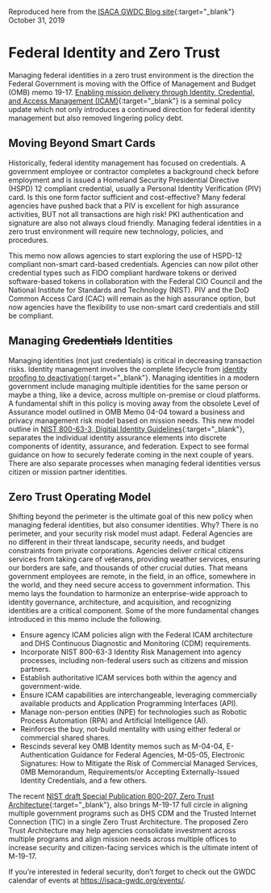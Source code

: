 Reproduced here from the [ISACA GWDC Blog site](https://isaca-gwdc.org/federal-identities-and-zero-trust/){:target="_blank"}  
October 31, 2019

# Federal Identity and Zero Trust

Managing federal identities in a zero trust environment is the direction the Federal Government is moving with the Office of Management and Budget (OMB) memo 19-17. [Enabling mission delivery through Identity, Credential, and Access Management (ICAM)](https://www.whitehouse.gov/wp-content/uploads/2019/05/M-19-17.pdf){:target="_blank"} is a seminal policy update which not only introduces a continued direction for federal identity management but also removed lingering policy debt.

## Moving Beyond Smart Cards

Historically, federal identity management has focused on credentials. A government employee or contractor completes a background check before employment and is issued a Homeland Security Presidential Directive (HSPD) 12 compliant credential, usually a Personal Identity Verification (PIV) card. Is this one form factor sufficient and cost-effective? Many federal agencies have pushed back that a PIV is excellent for high assurance activities, BUT not all transactions are high risk! PKI authentication and signature are also not always cloud friendly. Managing federal identities in a zero trust environment will require new technology, policies, and procedures.

This memo now allows agencies to start exploring the use of HSPD-12 compliant non-smart card-based credentials. Agencies can now pilot other credential types such as FIDO compliant hardware tokens or derived software-based tokens in collaboration with the Federal CIO Council and the National Institute for Standards and Technology (NIST). PIV and the DoD Common Access Card (CAC) will remain as the high assurance option, but now agencies have the flexibility to use non-smart card credentials and still be compliant.

## Managing ~~Credentials~~ Identities

Managing identities (not just credentials) is critical in decreasing transaction risks. Identity management involves the complete lifecycle from [identity proofing to deactivation](https://arch.idmanagement.gov/services/identity/){:target="_blank"}. Managing identities in a modern government include managing multiple identities for the same person or maybe a thing, like a device, across multiple on-premise or cloud platforms. A fundamental shift in this policy is moving away from the obsolete Level of Assurance model outlined in OMB Memo 04-04 toward a business and privacy management risk model based on mission needs. This new model outline in [NIST 800-63-3, Digitial Identity Guidelines](https://pages.nist.gov/800-63-3/sp800-63-3.html){:target="_blank"}, separates the individual identity assurance elements into discrete components of identity, assurance, and federation. Expect to see formal guidance on how to securely federate coming in the next couple of years. There are also separate processes when managing federal identities versus citizen or mission partner identities.

## Zero Trust Operating Model

Shifting beyond the perimeter is the ultimate goal of this new policy when managing federal identities, but also consumer identities. Why? There is no perimeter, and your security risk model must adapt. Federal Agencies are no different in their threat landscape, security needs, and budget constraints from private corporations. Agencies deliver critical citizens services from taking care of veterans, providing weather services, ensuring our borders are safe, and thousands of other crucial duties. That means government employees are remote, in the field, in an office, somewhere in the world, and they need secure access to government information. This memo lays the foundation to harmonize an enterprise-wide approach to identity governance, architecture, and acquisition, and recognizing identities are a critical component. Some of the more fundamental changes introduced in this memo include the following.

- Ensure agency ICAM policies align with the Federal ICAM architecture and DHS Continuous Diagnostic and Monitoring (CDM) requirements.
- Incorporate NIST 800-63-3 Identity Risk Management into agency processes, including non-federal users such as citizens and mission partners.
- Establish authoritative ICAM services both within the agency and government-wide.
- Ensure ICAM capabilities are interchangeable, leveraging commercially available products and Application Programming Interfaces (API).
- Manage non-person entities (NPE) for technologies such as Robotic Process Automation (RPA) and Artificial Intelligence (AI).
- Reinforces the buy, not-build mentality with using either federal or commercial shared shares.
- Rescinds several key OMB Identity memos such as M-04-04, E-Authentication Guidance for Federal Agencies, M-05-05, Electronic Signatures: How to Mitigate the Risk of Commercial Managed Services, 0MB Memorandum, Requirements/or Accepting Externally-Issued Identity Credentials, and a few others.

The recent [NIST draft Special Publication 800-207, Zero Trust Architecture](https://csrc.nist.gov/publications/detail/sp/800-207/draft){:target="_blank"}, also brings M-19-17 full circle in aligning multiple government programs such as DHS CDM and the Trusted Internet Connection (TIC) in a single Zero Trust Architecture. The proposed Zero Trust Architecture may help agencies consolidate investment across multiple programs and align mission needs across multiple offices to increase security and citizen-facing services which is the ultimate intent of M-19-17.

If you’re interested in federal security, don’t forget to check out the GWDC calendar of events at https://isaca-gwdc.org/events/. 
